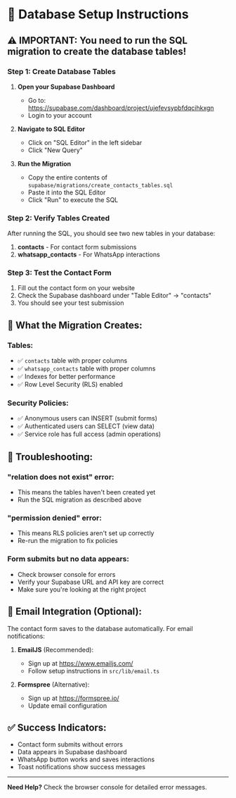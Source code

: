 # 🚀 Database Setup Instructions

## ⚠️ IMPORTANT: You need to run the SQL migration to create the database tables!

### Step 1: Create Database Tables

1. **Open your Supabase Dashboard**
   - Go to: https://supabase.com/dashboard/project/ujefevsypbfdqcihkxgn
   - Login to your account

2. **Navigate to SQL Editor**
   - Click on "SQL Editor" in the left sidebar
   - Click "New Query"

3. **Run the Migration**
   - Copy the entire contents of `supabase/migrations/create_contacts_tables.sql`
   - Paste it into the SQL Editor
   - Click "Run" to execute the SQL

### Step 2: Verify Tables Created

After running the SQL, you should see two new tables in your database:

1. **contacts** - For contact form submissions
2. **whatsapp_contacts** - For WhatsApp interactions

### Step 3: Test the Contact Form

1. Fill out the contact form on your website
2. Check the Supabase dashboard under "Table Editor" → "contacts"
3. You should see your test submission

## 🔧 What the Migration Creates:

### Tables:
- ✅ `contacts` table with proper columns
- ✅ `whatsapp_contacts` table with proper columns
- ✅ Indexes for better performance
- ✅ Row Level Security (RLS) enabled

### Security Policies:
- ✅ Anonymous users can INSERT (submit forms)
- ✅ Authenticated users can SELECT (view data)
- ✅ Service role has full access (admin operations)

## 🐛 Troubleshooting:

### "relation does not exist" error:
- This means the tables haven't been created yet
- Run the SQL migration as described above

### "permission denied" error:
- This means RLS policies aren't set up correctly
- Re-run the migration to fix policies

### Form submits but no data appears:
- Check browser console for errors
- Verify your Supabase URL and API key are correct
- Make sure you're looking at the right project

## 📧 Email Integration (Optional):

The contact form saves to the database automatically. For email notifications:

1. **EmailJS** (Recommended):
   - Sign up at https://www.emailjs.com/
   - Follow setup instructions in `src/lib/email.ts`

2. **Formspree** (Alternative):
   - Sign up at https://formspree.io/
   - Update email configuration

## ✅ Success Indicators:

- Contact form submits without errors
- Data appears in Supabase dashboard
- WhatsApp button works and saves interactions
- Toast notifications show success messages

---

**Need Help?** Check the browser console for detailed error messages.